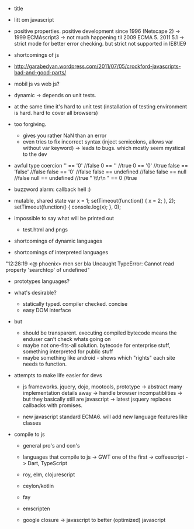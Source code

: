 * title
 * litt om javascript
 * positive properties. positive development since 1996 (Netscape 2)
  -> 1999 ECMAscript3
  -> not much happening til 2009 ECMA 5. 2011 5.1
    -> strict mode for better error checking. but strict not supported in IE8\IE9

* shortcomings of js
 * http://garabedyan.wordpress.com/2011/07/05/crockford-javascripts-bad-and-good-parts/
 * mobil js vs web js?
 * dynamic -> depends on unit tests.
 * at the same time it's hard to unit test (installation of testing environment is hard. hard to cover all browsers)
 * too forgiving. 
    - gives you rather NaN than an error
    - even tries to fix incorrect syntax (inject semicolons, allows var without var keyword)
    -> leads to bugs. which mostly seem mystical to the dev
 * awful type coercion
        '' == '0' //false
        0 == '' //true
        0 == '0' //true
        false == 'false' //false
        false == '0' //false
        false == undefined //false
        false == null //false
        null == undefined //true
        " \t\r\n " == 0 //true

 * buzzword alarm: callback hell :)

 * mutable, shared state
        var x = 1;
        setTimeout(function() { x = 2; }, 2);
        setTimeout(function() { console.log(x); }, 0);

 * impossible to say what will be printed out
     - test.html and pngs

* shortcomings of dynamic languages

* shortcomings of interpreted languages

"12:28:19 <@  phoenix> men ser bla Uncaught TypeError: Cannot read property 'searchtop' of undefined"

* prototypes languages?

* what's desirable?
  - statically typed. compiler checked. concise
  - easy DOM interface

* but
  - should be transparent. executing compiled bytecode means the enduser can't check whats going on
  - maybe not one-fits-all solution. bytecode for enterprise stuff, something interpreted for public stuff
  - maybe something like android - shows which "rights" each site needs to function.

* attempts to make life easier for devs

  - js frameworks. jquery, dojo, mootools, prototype
    -> abstract many implementation details away
    -> handle browser incompatiblities
    -> but they basically still are javascript
    -> latest jsquery replaces callbacks with promises.

  - new javascript standard ECMA6. will add new language features like classes

* compile to js

  - general pro's and con's

  - languages that compile to js
    -> GWT one of the first
    -> coffeescript
    -> Dart, TypeScript

  - roy, elm, clojurescript

  - ceylon/kotlin

  - fay

  - emscripten

  - google closure
    -> javascript to better (optimized) javascript
